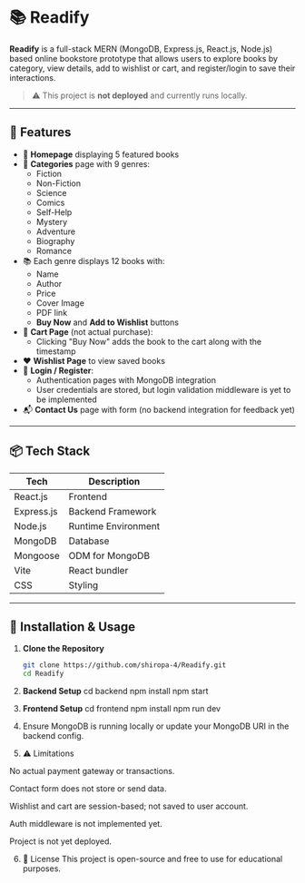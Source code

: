 # 📚 Readify

**Readify** is a full-stack MERN (MongoDB, Express.js, React.js, Node.js) based online bookstore prototype that allows users to explore books by category, view details, add to wishlist or cart, and register/login to save their interactions.

> ⚠️ This project is **not deployed** and currently runs locally.

---

## 🚀 Features

- 🔖 **Homepage** displaying 5 featured books
- 📂 **Categories** page with 9 genres:
  - Fiction
  - Non-Fiction
  - Science
  - Comics
  - Self-Help
  - Mystery
  - Adventure
  - Biography
  - Romance
- 📚 Each genre displays 12 books with:
  - Name
  - Author
  - Price
  - Cover Image
  - PDF link
  - **Buy Now** and **Add to Wishlist** buttons
- 🛒 **Cart Page** (not actual purchase):
  - Clicking "Buy Now" adds the book to the cart along with the timestamp
- ❤️ **Wishlist Page** to view saved books
- 🔐 **Login / Register**:
  - Authentication pages with MongoDB integration
  - User credentials are stored, but login validation middleware is yet to be implemented
- 📬 **Contact Us** page with form (no backend integration for feedback yet)

---

## 📦 Tech Stack

| Tech        | Description                     |
|-------------|---------------------------------|
| React.js    | Frontend                        |
| Express.js  | Backend Framework               |
| Node.js     | Runtime Environment             |
| MongoDB     | Database                        |
| Mongoose    | ODM for MongoDB                 |
| Vite        | React bundler                   |
| CSS         | Styling                         |

---

## 📝 Installation & Usage

1. **Clone the Repository**
   ```bash
   git clone https://github.com/shiropa-4/Readify.git
   cd Readify
2. **Backend Setup**
   cd backend
   npm install
   npm start
3. **Frontend Setup**
    cd frontend
    npm install
    npm run dev
4. Ensure MongoDB is running locally or update your MongoDB URI in the backend config.
   
5. ⚠️ Limitations
   
No actual payment gateway or transactions.

Contact form does not store or send data.

Wishlist and cart are session-based; not saved to user account.

Auth middleware is not implemented yet.

Project is not yet deployed.

6. 📌 License
This project is open-source and free to use for educational purposes.




